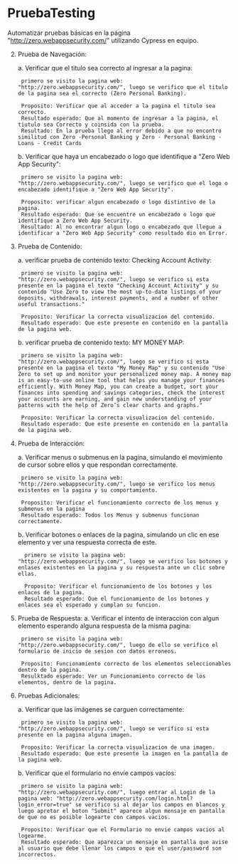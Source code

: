 # PruebaTesting
Automatizar pruebas básicas en la página "http://zero.webappsecurity.com/" utilizando Cypress en equipo.

2. Prueba de Navegación:

    a. Verificar que el titulo sea correcto al ingresar a la pagina:
        
        primero se visito la pagina web: "http://zero.webappsecurity.com/", luego se verifico que el titulo de la pagina sea el correcto (Zero Personal Banking).

        Proposito: Verificar que al acceder a la pagina el titulo sea correcto.
        Resultado esperado: Que al momento de ingresar a la pagina, el tiutulo sea Correcto y coinsida con la prueba.
        Resultado: En la prueba llego al error debido a que no encontro similitud con Zero -Personal Banking y Zero - Personal Banking - Loans - Credit Cards
    
    b. Verificar que haya un encabezado o logo que identifique a "Zero Web App Security":

        primero se visito la pagina web: "http://zero.webappsecurity.com/", luego se verifico que el logo o encabezado identifique a "Zero Web App Security".

        Proposito: verificar algun encabezado o logo distintivo de la pagina.
        Resultado esperado: Que se encuentre un encabezado o logo que identifique a Zero Web App Security.
        Resultado: Al no encontrar algun logo o encabezado que llegue a identificar a "Zero Web App Security" como resultado dio en Error.
    

3. Prueba de Contenido:

    a. verificar prueba de contenido texto: Checking Account Activity: 

        primero se visito la pagina web: "http://zero.webappsecurity.com/", luego se verifico si esta presente en la pagina el texto "Checking Account Activity" y su contenido "Use Zero to view the most up-to-date listings of your deposits, withdrawals, interest payments, and a number of other useful transactions."

        Proposito: Verificar la correcta visualizacion del contenido.
        Resultado esperado: Que este presente en contenido en la pantalla de la pagina web.

    b. verificar prueba de contenido texto: MY MONEY MAP: 

        primero se visito la pagina web: "http://zero.webappsecurity.com/", luego se verifico si esta presente en la pagina el texto "My Money Map" y su contenido "Use Zero to set up and monitor your personalized money map. A money map is an easy-to-use online tool that helps you manage your finances efficiently. With Money Map, you can create a budget, sort your finances into spending and savings categories, check the interest your accounts are earning, and gain new understanding of your patterns with the help of Zero’s clear charts and graphs."

        Proposito: Verificar la correcta visualizacion del contenido.
        Resultado esperado: Que este presente en contenido en la pantalla de la pagina web.


4. Prueba de Interacción:

    a. Verificar menus o submenus en la pagina, simulando el movimiento de cursor sobre ellos y que respondan correctamente.

        primero se visito la pagina web: "http://zero.webappsecurity.com/", luego se verifico los menus existentes en la pagina y su comportamiento.

        Proposito: Verificar el funcionamiento correcto de los menus y submenus en la pagina
        Resultado esperado: Todos los Menus y submenus funcionan correctamente.
    
    b. Verificar botones o enlaces de la pagina, simulando un clic en ese elemento y ver una respuesta correcta de este.

         primero se visito la pagina web: "http://zero.webappsecurity.com/", luego se verifico los botones y enlases existentes en la pagina y su respuesta ante un clic sobre ellas.

         Proposito: Verificar el funcionamiento de los botones y los enlaces de la pagina.
         Resultado esperado: Que el funcionamiento de los botones y enlaces sea el esperado y cumplan su funcion.

5. Prueba de Respuesta:
    a. Verificar el intento de interaccion con algun elemento esperando alguna respuesta de la misma pagina:

        primero se visito la pagina web: "http://zero.webappsecurity.com/", luego de ello se verifico el formulario de inicio de sesion con datos erroneos.

        Proposito: Funcionamiento correcto de los elementos seleccionables dentro de la pagina.
        Resulktado esperado: Ver un Funcionamiento correcto de los elementos, dentro de la pagina.

6. Pruebas Adicionales:

    a.  Verificar que las imágenes se carguen correctamente:

        primero se visito la pagina web:  "http://zero.webappsecurity.com/", luego se verifico si esta presente en la pagina alguna imagen.

        Proposito: Verificar la correcta visualizacion de una imagen.
        Resultado esperado: Que este presente la imagen en la pantalla de la pagina web.


    b. Verificar que el formulario no envíe campos vacíos:

        primero se visito la pagina web:  "http://zero.webappsecurity.com/", luego entrar al Login de la pagina web: "http://zero.webappsecurity.com/login.html?login_error=true" se verifico si al dejar los campos en blancos y luego apretar el boton "Submit" aparece algun mensaje en pantalla de que no es posible logearte con campos vacios.

        Proposito: Verificar que el Formulario no envie campos vacios al logearme.
        Resultado esperado: Que aparezca un mensaje en pantalla que avise al usuario que debe llenar los campos o que el user/password son incorrectos.

 